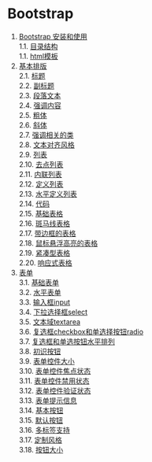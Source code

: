 # Bootstrap

1. [Bootstrap 安装和使用](./Bootstrap开始.md)    
 1.1. [目录结构](./Bootstrap开始.md#目录结构)    
 1.1. [html模板](./Bootstrap开始.md#html模板)    
2. [基本排版](./基本排版.md)    
 2.1. [标题](./基本排版.md#标题)    
 2.2. [副标题](./基本排版.md#副标题)    
 2.3. [段落文本](./基本排版.md#段落文本)    
 2.4. [强调内容](./基本排版.md#强调内容)    
 2.5. [粗体](./基本排版.md#粗体)    
 2.6. [斜体](./基本排版.md#斜体)    
 2.7. [强调相关的类](./基本排版.md#强调相关的类)    
 2.8. [文本对齐风格](./基本排版.md#文本对齐风格)    
 2.9. [列表](./基本排版.md#列表)    
 2.10. [去点列表](./基本排版.md#去点列表)    
 2.11. [内联列表](./基本排版.md#内联列表)    
 2.12. [定义列表](./基本排版.md#定义列表)    
 2.13. [水平定义列表](./基本排版.md#水平定义列表)    
 2.14. [代码](./基本排版.md#代码)    
 2.15. [基础表格](./基本排版.md#基础表格)    
 2.16. [斑马线表格](./基本排版.md#斑马线表格)    
 2.17. [带边框的表格](./基本排版.md#带边框的表格)    
 2.18. [鼠标悬浮高亮的表格](./基本排版.md#鼠标悬浮高亮的表格)    
 2.19. [紧凑型表格](./基本排版.md#紧凑型表格)    
 2.20. [响应式表格](./基本排版.md#响应式表格)    
3. [表单](./表单.md)    
 3.1. [基础表单](./表单.md#基础表单)    
 3.2. [水平表单](./表单.md#水平表单)    
 3.3. [输入框input](./表单.md#输入框input)    
 3.4. [下拉选择框select](./表单.md#下拉选择框select)    
 3.5. [文本域textarea](./表单.md#文本域textarea)    
 3.6. [复选框checkbox和单选择按钮radio](./表单.md#复选框checkbox和单选择按钮radio)    
 3.7. [复选框和单选按钮水平排列](./表单.md#复选框和单选按钮水平排列)    
 3.8. [初识按钮](./表单.md#初识按钮)    
 3.9. [表单控件大小](./表单.md#表单控件大小)    
 3.10. [表单控件焦点状态](./表单.md#表单控件焦点状态)    
 3.11. [表单控件禁用状态](./表单.md#表单控件禁用状态)    
 3.12. [表单控件验证状态](./表单.md#表单控件验证状态)    
 3.13. [表单提示信息](./表单.md#表单提示信息)    
 3.14. [基本按钮](./表单.md#基本按钮)    
 3.15. [默认按钮](./表单.md#默认按钮)    
 3.16. [多标签支持](./表单.md#多标签支持)    
 3.17. [定制风格](./表单.md#定制风格)    
 3.18. [按钮大小](./表单.md#按钮大小)    

